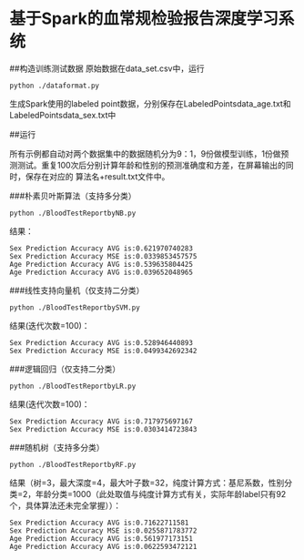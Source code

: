 # 基于Spark的血常规检验报告深度学习系统
##构造训练测试数据
原始数据在data_set.csv中，运行
```
python ./dataformat.py
```

生成Spark使用的labeled point数据，分别保存在LabeledPointsdata_age.txt和LabeledPointsdata_sex.txt中

##运行

所有示例都自动对两个数据集中的数据随机分为9：1，9份做模型训练，1份做预测测试。重复100次后分别计算年龄和性别的预测准确度和方差，在屏幕输出的同时，保存在对应的 算法名+result.txt文件中。

###朴素贝叶斯算法（支持多分类）
```
python ./BloodTestReportbyNB.py
```

结果：
```
Sex Prediction Accuracy AVG is:0.621970740283
Sex Prediction Accuracy MSE is:0.0339853457575
Age Prediction Accuracy AVG is:0.539635804425
Age Prediction Accuracy AVG is:0.039652048965
```
###线性支持向量机（仅支持二分类）
```
python ./BloodTestReportbySVM.py
```

结果(迭代次数=100)：
```
Sex Prediction Accuracy AVG is:0.528946440893
Sex Prediction Accuracy MSE is:0.0499342692342
```

###逻辑回归（仅支持二分类）

```
python ./BloodTestReportbyLR.py
```

结果(迭代次数=100)：
```
Sex Prediction Accuracy AVG is:0.717975697167
Sex Prediction Accuracy MSE is:0.0303414723843
```

###随机树（支持多分类）
```
python ./BloodTestReportbyRF.py
```

结果（树=3，最大深度=4，最大叶子数=32，纯度计算方式：基尼系数，性别分类=2，年龄分类=1000（此处取值与纯度计算方式有关，实际年龄label只有92个，具体算法还未完全掌握））：
```
Sex Prediction Accuracy AVG is:0.71622711581
Sex Prediction Accuracy MSE is:0.0255871783772
Age Prediction Accuracy AVG is:0.561977173151
Age Prediction Accuracy AVG is:0.0622593472121
```